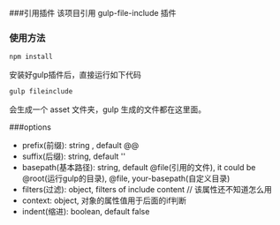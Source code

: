 ###引用插件
该项目引用 gulp-file-include 插件

### 使用方法

```bash
npm install
```
安装好gulp插件后，直接运行如下代码

```bash
gulp fileinclude
```

会生成一个 asset 文件夹，gulp 生成的文件都在这里面。



###options
- prefix(前缀): string , default @@
- suffix(后缀): string, default ''
- basepath(基本路径): string, default @file(引用的文件), it could be @root(运行gulp的目录), @file, your-basepath(自定义目录)
- filters(过滤): object, filters of include content  // 该属性还不知道怎么用
- context: object, 对象的属性值用于后面的if判断
- indent(缩进): boolean, default false
